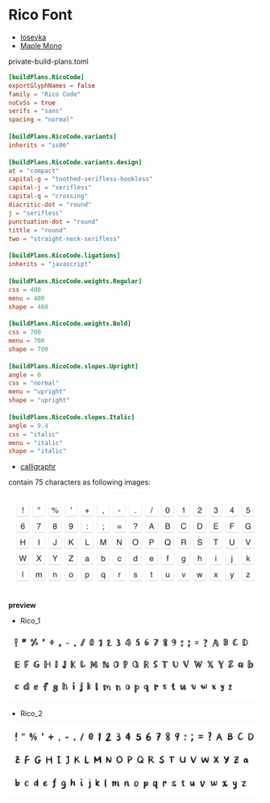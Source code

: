 # Rico Font

- [Iosevka](https://github.com/be5invis/Iosevka.git)
- [Maple Mono](https://github.com/subframe7536/maple-font.git)

private-build-plans.toml

```toml
[buildPlans.RicoCode]
exportGlyphNames = false
family = "Rico Code"
noCvSs = true
serifs = "sans"
spacing = "normal"

[buildPlans.RicoCode.variants]
inherits = "ss06"

[buildPlans.RicoCode.variants.design]
at = "compact"
capital-g = "toothed-serifless-hookless"
capital-j = "serifless"
capital-q = "crossing"
diacritic-dot = "round"
j = "serifless"
punctuation-dot = "round"
tittle = "round"
two = "straight-neck-serifless"

[buildPlans.RicoCode.ligations]
inherits = "javascript"

[buildPlans.RicoCode.weights.Regular]
css = 400
menu = 400
shape = 400

[buildPlans.RicoCode.weights.Bold]
css = 700
menu = 700
shape = 700

[buildPlans.RicoCode.slopes.Upright]
angle = 0
css = "normal"
menu = "upright"
shape = "upright"

[buildPlans.RicoCode.slopes.Italic]
angle = 9.4
css = "italic"
menu = "italic"
shape = "italic"
```

- [calligraphr](https://www.calligraphr.com)

contain 75 characters as following images:

<img src="./preview/characters.png" alt="characters" width="600"/>

**preview**

- Rico_1

<img src="./preview/rico_1.png" alt="characters" width="600"/>

- Rico_2

<img src="./preview/rico_2.png" alt="characters" width="600"/>

